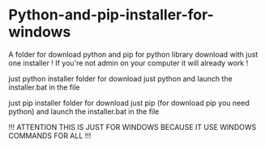 # Python-and-pip-installer-for-windows
A folder for download python and pip for python library download with just one installer !
If you're not admin on your computer it will already work !

just python installer folder for download just python and launch the installer.bat in the file

just pip installer folder for download just pip (for download pip you need python) and launch the installer.bat in the file


!!! ATTENTION THIS IS JUST FOR WINDOWS BECAUSE IT USE WINDOWS COMMANDS FOR ALL !!!